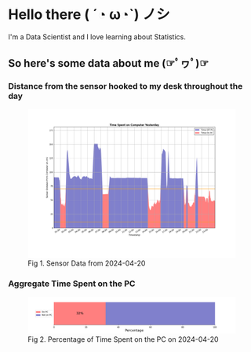 
# Hello there ( ´◔ ω◔`) ノシ

I'm a Data Scientist and I love learning about Statistics.

## So here's some data about me (☞ﾟヮﾟ)☞


### Distance from the sensor hooked to my desk throughout the day
<figure>
  <picture>
    <source media="(prefers-color-scheme: dark)" srcset="Pi/readme/graphs/lineplot/dark-plot-2024-04-20.png">
    <source media="(prefers-color-scheme: light)" srcset="Pi/readme/graphs/lineplot/light-plot-2024-04-20.png">
    <img alt="Shows a black logo in light color mode and a white one in dark color mode." src="Pi/readme/graphs/lineplot/light-plot-2024-04-20.png">
  </picture>
  <figcaption>Fig 1. Sensor Data from 2024-04-20</figcaption>
</figure>



### Aggregate Time Spent on the PC
<figure>
  <picture>
    <source media="(prefers-color-scheme: dark)" srcset="Pi/readme/graphs/barplot/dark-plot-2024-04-20.png">
    <source media="(prefers-color-scheme: light)" srcset="Pi/readme/graphs/barplot/light-plot-2024-04-20.png">
    <img alt="Shows a black logo in light color mode and a white one in dark color mode." src="Pi/readme/graphs/barplot/light-plot-2024-04-20.png">
  </picture>
  <figcaption>Fig 2. Percentage of Time Spent on the PC on 2024-04-20</figcaption>
</figure>
